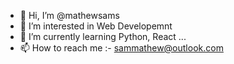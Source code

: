 - 👋 Hi, I’m @mathewsams
- 👀 I’m interested in Web Developemnt
- 🌱 I’m currently learning Python, React ...
- 📫 How to reach me :- sammathew@outlook.com

<!---
mathewsams/mathewsams is a ✨ special ✨ repository because its `README.md` (this file) appears on your GitHub profile.
You can click the Preview link to take a look at your changes.
--->
